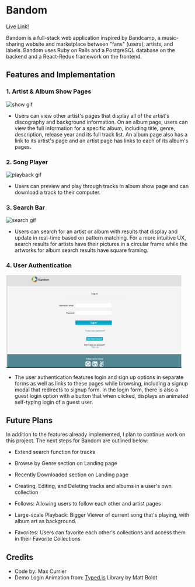# Bandom

[Live Link!](https://bandom.herokuapp.com/#)

Bandom is a full-stack web application inspired by Bandcamp, a music-sharing
website and marketplace between "fans" (users), artists, and labels.
Bandom uses Ruby on Rails and a PostgreSQL database on the backend
and a React-Redux framework on the frontend.

## Features and Implementation

### 1. Artist & Album Show Pages

![show gif](app/assets/images/album-artist.gif)

- Users can view other artist's pages that display all of the artist's discography and background information. On an album page, users can view the full information for a specific album, including title, genre, description, release year and its full track list. An album page also has a link to its artist's page and an artist page has links to each of its album's pages.

### 2. Song Player

![playback gif](app/assets/images/bandom-playback.gif)

- Users can preview and play through tracks in album show page and can download a track to their computer.

### 3. Search Bar

![search gif](app/assets/images/bandom-search.gif)

- Users can search for an artist or album with results that display and update in real-time based on pattern matching. For a more intuitive UX, search results for artists have their pictures in a circular frame while the artworks for album search results have square framing.

### 4. User Authentication

![login gif](app/assets/images/bandom-login.gif)

- The user authentication features login and sign up options in separate forms as well as links to these pages while browsing, including a signup modal that redirects to signup form. In the login form, there is also a guest login option with a button that when clicked, displays an animated self-typing login of a guest user.

## Future Plans

In addition to the features already implemented, I plan to continue work on this project. The next steps for Bandom are outlined below:

- Extend search function for tracks

- Browse by Genre section on Landing page

- Recently Downloaded section on Landing page

- Creating, Editing, and Deleting tracks and albums in a user's own collection

- Follows: Allowing users to follow each other and artist pages

- Large-scale Playback: Bigger Viewer of current song that's playing, with album art as background.

- Favorites: Users can favorite each other's collections and access them in their Favorite Collections

## Credits

* Code by: Max Currier
* Demo Login Animation from: [Typed.js](https://github.com/mattboldt/typed.js/)
 Library by Matt Boldt
